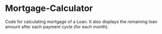 # Mortgage-Calculator
Code for calculating mortgage of a Loan. It also displays the remaining loan amount after each payment cycle (for each month).
